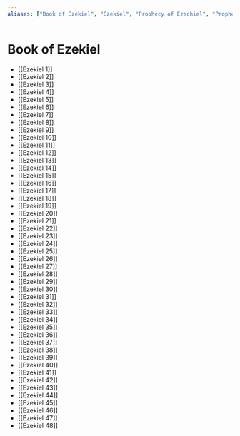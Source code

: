 ```yaml
---
aliases: ["Book of Ezekiel", "Ezekiel", "Prophecy of Ezechiel", "Prophetia Ezechielis", "Yechezkel", "יחזקאל", "Ἰεζεκιήλ"]
---
```



# Book of Ezekiel
- [[Ezekiel 1]]
- [[Ezekiel 2]]
- [[Ezekiel 3]]
- [[Ezekiel 4]]
- [[Ezekiel 5]]
- [[Ezekiel 6]]
- [[Ezekiel 7]]
- [[Ezekiel 8]]
- [[Ezekiel 9]]
- [[Ezekiel 10]]
- [[Ezekiel 11]]
- [[Ezekiel 12]]
- [[Ezekiel 13]]
- [[Ezekiel 14]]
- [[Ezekiel 15]]
- [[Ezekiel 16]]
- [[Ezekiel 17]]
- [[Ezekiel 18]]
- [[Ezekiel 19]]
- [[Ezekiel 20]]
- [[Ezekiel 21]]
- [[Ezekiel 22]]
- [[Ezekiel 23]]
- [[Ezekiel 24]]
- [[Ezekiel 25]]
- [[Ezekiel 26]]
- [[Ezekiel 27]]
- [[Ezekiel 28]]
- [[Ezekiel 29]]
- [[Ezekiel 30]]
- [[Ezekiel 31]]
- [[Ezekiel 32]]
- [[Ezekiel 33]]
- [[Ezekiel 34]]
- [[Ezekiel 35]]
- [[Ezekiel 36]]
- [[Ezekiel 37]]
- [[Ezekiel 38]]
- [[Ezekiel 39]]
- [[Ezekiel 40]]
- [[Ezekiel 41]]
- [[Ezekiel 42]]
- [[Ezekiel 43]]
- [[Ezekiel 44]]
- [[Ezekiel 45]]
- [[Ezekiel 46]]
- [[Ezekiel 47]]
- [[Ezekiel 48]]

